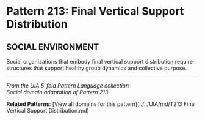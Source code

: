 # Pattern 213: Final Vertical Support Distribution

## SOCIAL ENVIRONMENT

Social organizations that embody final vertical support distribution require structures that support healthy group dynamics and collective purpose.

---

*From the UIA 5-fold Pattern Language collection*  
*Social domain adaptation of Pattern 213*

**Related Patterns**: [View all domains for this pattern](../../UIA/md/T213 Final Vertical Support Distribution.md)